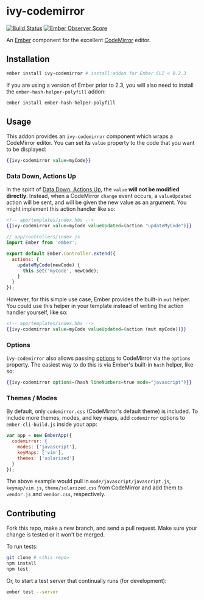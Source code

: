# ivy-codemirror

[![Build Status](https://travis-ci.org/IvyApp/ivy-codemirror.svg?branch=master)](https://travis-ci.org/IvyApp/ivy-codemirror)
[![Ember Observer Score](http://emberobserver.com/badges/ivy-codemirror.svg)](http://emberobserver.com/addons/ivy-codemirror)

An [Ember](http://emberjs.com) component for the excellent
[CodeMirror](http://codemirror.net) editor.

## Installation

```sh
ember install ivy-codemirror # install:addon for Ember CLI < 0.2.3
```

If you are using a version of Ember prior to 2.3, you will also need to install
the `ember-hash-helper-polyfill` addon:

```sh
ember install ember-hash-helper-polyfill
```

## Usage

This addon provides an `ivy-codemirror` component which wraps a CodeMirror
editor. You can set its `value` property to the code that you want to be
displayed:

```handlebars
{{ivy-codemirror value=myCode}}
```

### Data Down, Actions Up

In the spirit of [Data Down, Actions
Up](https://dockyard.com/blog/2015/10/14/best-practices-data-down-actions-up),
the `value` **will not be modified directly**. Instead, when a CodeMirror
`change` event occurs, a `valueUpdated` action will be sent, and will be given
the new value as an argument. You might implement this action handler like so:

```handlebars
<!-- app/templates/index.hbs -->
{{ivy-codemirror value=myCode valueUpdated=(action "updateMyCode")}}
```

```javascript
// app/controllers/index.js
import Ember from 'ember';

export default Ember.Controller.extend({
  actions: {
    updateMyCode(newCode) {
      this.set('myCode', newCode);
    }
  }
});
```

However, for this simple use case, Ember provides the built-in `mut` helper. You
could use this helper in your template instead of writing the action handler
yourself, like so:

```handlebars
<!-- app/templates/index.hbs -->
{{ivy-codemirror value=myCode valueUpdated=(action (mut myCode))}}
```

### Options

`ivy-codemirror` also allows passing
[options](http://codemirror.net/doc/manual.html#config) to CodeMirror via the
`options` property. The easiest way to do this is via Ember's built-in `hash`
helper, like so:

```handlebars
{{ivy-codemirror options=(hash lineNumbers=true mode="javascript")}}
```

### Themes / Modes

By default, only `codemirror.css` (CodeMirror's default theme) is included. To
include more themes, modes, and key maps, add `codemirror` options to `ember-cli-build.js` inside
your app:

```js
var app = new EmberApp({
  codemirror: {
    modes: ['javascript'],
    keyMaps: ['vim'],
    themes: ['solarized']
  }
});
```

The above example would pull in `mode/javascript/javascript.js`,
`keymap/vim.js`, `theme/solarized.css` from CodeMirror and add them to
`vendor.js` and `vendor.css`, respectively.

## Contributing

Fork this repo, make a new branch, and send a pull request. Make sure your
change is tested or it won't be merged.

To run tests:

```sh
git clone # <this repo>
npm install
npm test
```

Or, to start a test server that continually runs (for development):

```sh
ember test --server
```
